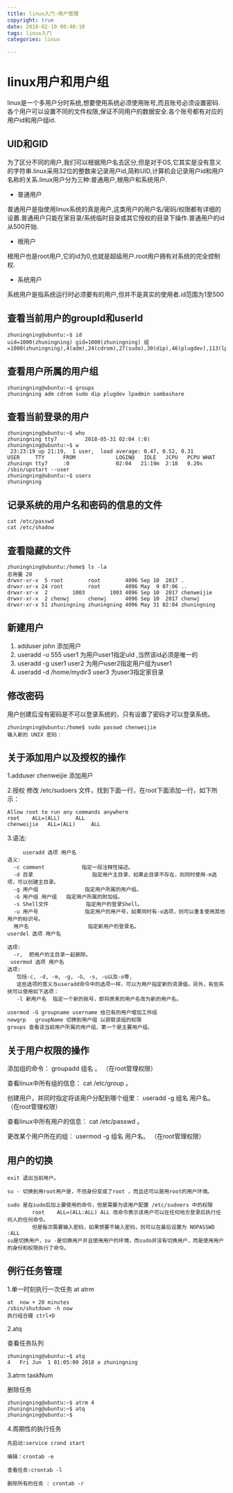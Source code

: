 ```yaml
---
title: linux入门-用户管理
copyright: true
date: 2018-02-10 00:40:10
tags: linux入门
categories: linux

---
```


# linux用户和用户组

linux是一个多用户分时系统,想要使用系统必须使用账号,而且账号必须设置密码.各个用户可以设置不同的文件权限,保证不同用户的数据安全.各个账号都有对应的用户id和用户组id.

## UID和GID

为了区分不同的用户,我们可以根据用户名去区分,但是对于OS,它其实是没有意义的字符串.linux采用32位的整数来记录用户id,简称UID,计算机会记录用户id和用户名称的关系.linux用户分为三种:普通用户,根用户和系统用户.

- 普通用户

普通用户是指使用linux系统的真是用户,这类用户的用户名/密码/权限都有详细的设置.普通用户只能在家目录/系统临时目录或其它授权的目录下操作.普通用户的id从500开始.

- 根用户

根用户也是root用户,它的id为0,也就是超级用户.root用户拥有对系统的完全控制权.

- 系统用户

系统用户是指系统运行时必须要有的用户,但并不是真实的使用者.id范围为1至500


## 查看当前用户的groupId和userId 

````
zhuningning@ubuntu:~$ id
uid=1000(zhuningning) gid=1000(zhuningning) 组=1000(zhuningning),4(adm),24(cdrom),27(sudo),30(dip),46(plugdev),113(lpadmin),128(sambashare)
````
## 查看用户所属的用户组

````
zhuningning@ubuntu:~$ groups
zhuningning adm cdrom sudo dip plugdev lpadmin sambashare

````

## 查看当前登录的用户

````
zhuningning@ubuntu:~$ who
zhuningning tty7         2018-05-31 02:04 (:0)
zhuningning@ubuntu:~$ w
 23:23:19 up 21:19,  1 user,  load average: 0.47, 0.52, 0.31
USER     TTY      FROM             LOGIN@   IDLE   JCPU   PCPU WHAT
zhuningn tty7     :0               02:04   21:19m  2:18   0.20s /sbin/upstart --user
zhuningning@ubuntu:~$ users
zhuningning

````
## 记录系统的用户名和密码的信息的文件
````
cat /etc/passwd
cat /etc/shadow

````

## 查看隐藏的文件 

````
zhuningning@ubuntu:/home$ ls -la
总用量 20
drwxr-xr-x  5 root        root        4096 Sep 10  2017 .
drwxr-xr-x 24 root        root        4096 May  9 07:06 ..
drwxr-xr-x  2        1003        1003 4096 Sep 10  2017 chenweijie
drwxr-xr-x  2 chenwj      chenwj      4096 Sep 10  2017 chenwj
drwxr-xr-x 51 zhuningning zhuningning 4096 May 31 02:04 zhuningning

````

## 新建用户

1. adduser john 添加用户
2. useradd -u 555 user1   为用户user1指定uId ,当然该id必须是唯一的
3. useradd -g user1 user2   为用户user2指定用户组为user1 
4. useradd -d /home/mydir3 user3  为user3指定家目录

## 修改密码
 
用户创建后没有密码是不可以登录系统的，只有设置了密码才可以登录系统。 

````
zhuningning@ubuntu:/home$ sudo passwd chenweijie
输入新的 UNIX 密码： 

````

## 关于添加用户以及授权的操作

1.adduser  chenweijie 添加用户

2.授权 修改 /etc/sudoers 文件，找到下面一行，在root下面添加一行，如下所示：
````
Allow root to run any commands anywhere
root    ALL=(ALL)     ALL
chenweijie   ALL=(ALL)     ALL
````

3.语法:
````
     useradd 选项 用户名
语义:
  -c comment            指定一段注释性描述。
  -d 目录                   指定用户主目录，如果此目录不存在，则同时使用-m选项，可以创建主目录。
  -g 用户组               指定用户所属的用户组。
  -G 用户组 用户组   指定用户所属的附加组。
  -s Shell文件            指定用户的登录Shell。
  -u 用户号               指定用户的用户号，如果同时有-o选项，则可以重复使用其他用户的标识号。
  用户名                   指定新用户的登录名。
userdel 选项 用户名

选项:
  -r,  把用户的主目录一起删除。
 usermod 选项 用户名
选项:
   包括-c, -d, -m, -g, -G, -s, -u以及-o等,
   这些选项的意义与useradd命令中的选项一样，可以为用户指定新的资源值。另外，有些系统可以使用如下选项：
   -l 新用户名  指定一个新的账号，即将原来的用户名改为新的用户名。

usermod -G groupname username 给已有的用户增加工作组
newgrp   groupName 切换到用户组 以获取该组的权限
groups 查看该当前用户所属的用户组，第一个是主要用户组。

````
## 关于用户权限的操作

添加组的命令： groupadd 组名 。 （在root管理权限）

查看linux中所有组的信息： cat /etc/group 。

创建用户，并同时指定将该用户分配到哪个组里： useradd -g 组名 用户名。 （在root管理权限）

查看linux中所有用户的信息： cat /etc/passwd 。

更改某个用户所在的组： usermod -g 组名 用户名。 （在root管理权限）

## 用户的切换

````
exit 退出当前用户。

su - 切换到用root用户是，不但身份变成了root ，而且还可以是用root的用户环境。

sudo 是在sudo后加上要使用的命令，但是需要为该用户配置 /etc/sudoers 中的权限 
    	root	ALL=(ALL:ALL) ALL 改命令表示该用户可以在任何地方登录后执行任何人的任何命令。
    	但是每次需要输入密码，如果想要不输入密码，则可以在最后设置为 NOPASSWD :ALL
su是切换用户，su -是切换用户并且使用用户的环境，而sudo并没有切换用户，而是使用用户的身份和权限执行了命令。

````

## 例行任务管理

1.单一时刻执行一次任务  at      atrm

````
at  now + 20 minutes 
/sbin/shutdown -h now
执行组合键 ctrl+D

````

2.atq

查看任务队列

````
zhuningning@ubuntu:~$ atq
4	Fri Jun  1 01:05:00 2018 a zhuningning

````

3.atrm taskNum

删除任务

````
zhuningning@ubuntu:~$ atrm 4
zhuningning@ubuntu:~$ atq
zhuningning@ubuntu:~$

````
 
4.周期性的执行任务  

````
先启动:service crond start 

编辑：crontab -e
 
查看任务:crontab -l 

删除所有的任务 : crontab -r 

````


